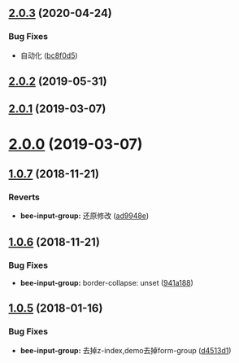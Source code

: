 ## [2.0.3](https://github.com/tinper-bee/input-group/compare/v2.0.1...v2.0.3) (2020-04-24)


### Bug Fixes

* 自动化 ([bc8f0d5](https://github.com/tinper-bee/input-group/commit/bc8f0d59b852fdd8aeb3ab7fa084bef2a8d3fb93))



<a name="2.0.2"></a>
## [2.0.2](https://github.com/tinper-bee/input-group/compare/v2.0.1...v2.0.2) (2019-05-31)



<a name="2.0.1"></a>
## [2.0.1](https://github.com/tinper-bee/input-group/compare/v2.0.0...v2.0.1) (2019-03-07)



<a name="2.0.0"></a>
# [2.0.0](https://github.com/tinper-bee/input-group/compare/v1.0.7...v2.0.0) (2019-03-07)



<a name="1.0.7"></a>
## [1.0.7](https://github.com/tinper-bee/input-group/compare/v1.0.6...v1.0.7) (2018-11-21)


### Reverts

* **bee-input-group:** 还原修改 ([ad9948e](https://github.com/tinper-bee/input-group/commit/ad9948e))



<a name="1.0.6"></a>
## [1.0.6](https://github.com/tinper-bee/input-group/compare/v1.0.5...v1.0.6) (2018-11-21)


### Bug Fixes

* **bee-input-group:** border-collapse: unset ([941a188](https://github.com/tinper-bee/input-group/commit/941a188))



<a name="1.0.5"></a>
## [1.0.5](https://github.com/tinper-bee/input-group/compare/d4513d1...v1.0.5) (2018-01-16)


### Bug Fixes

* **bee-input-group:** 去掉z-index,demo去掉form-group ([d4513d1](https://github.com/tinper-bee/input-group/commit/d4513d1))



